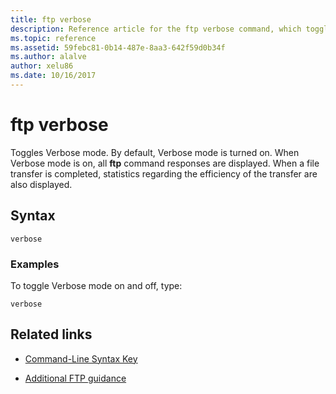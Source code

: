```yaml
---
title: ftp verbose
description: Reference article for the ftp verbose command, which toggles verbose mode.
ms.topic: reference
ms.assetid: 59febc81-0b14-487e-8aa3-642f59d0b34f
ms.author: alalve
author: xelu86
ms.date: 10/16/2017
---
```


# ftp verbose



Toggles Verbose mode. By default, Verbose mode is turned on. When Verbose mode is on, all **ftp** command responses are displayed. When a file transfer is completed, statistics regarding the efficiency of the transfer are also displayed.

## Syntax

```
verbose
```

### Examples

To toggle Verbose mode on and off, type:

```
verbose
```

## Related links

- [Command-Line Syntax Key](command-line-syntax-key.md)

- [Additional FTP guidance](/previous-versions/orphan-topics/ws.10/cc756013(v=ws.10))
